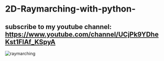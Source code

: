# 2D-Raymarching-with-python-
## subscribe to my youtube channel: https://www.youtube.com/channel/UCjPk9YDheKst1FlAf_KSpyA
![raymarching](https://user-images.githubusercontent.com/48150537/81765215-d54ee200-94f0-11ea-8170-7080a644d8ad.png)

